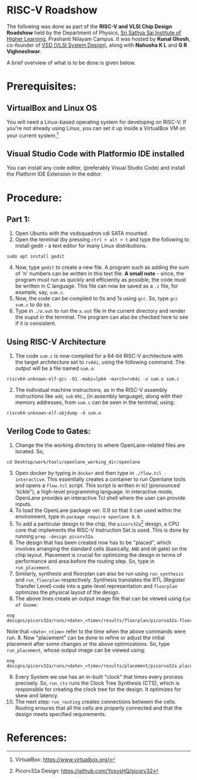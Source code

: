 # RISC-V Roadshow


The following was done as part of the **RISC-V and VLSI Chip Design Roadshow** held by the Department of Physics, [Sri Sathya Sai Institute of Higher Learning](https://www.sssihl.edu.in/), Prashanti Nilayam Campus. It was hosted by **Kunal Ghosh**, co-founder of [VSD (VLSI System Design)](https://www.vlsisystemdesign.com/), along with **Nahusha K L** and **G R Vighneshwar**.

A brief overview of what is to be done is given below.

# Prerequisites:
## VirtualBox and Linux OS
You will need a Linux-based operating system for developing on RISC-V. If you're not already using Linux, you can set it up inside a VirtualBox VM on your current system.[^1]
## Visual Studio Code with Platformio IDE installed
You can install any code editor, (preferably Visual Studio Code) and install the Platform IDE Extension in the editor. 

# Procedure:
## Part 1:
1. Open Ubuntu with the vsdsquadron.vdi SATA mounted.
2. Open the terminal (by pressing `ctrl + alt + t` and type the following to install gedit - a text editor for many Linux distributions.
```
sudo apt install gedit
```
4. Now, type `gedit` to create a new file. A program such as adding the sum of 'n' numbers can be written in this text file. **A small note** - since, the program must run as quickly and efficiently as possible, the code must be written in C language. This file can now be saved as a `.c` file, for example, say, `sum.c`.
5. Now, the code can be compiled to 0s and 1s using `gcc`. So, type `gcc sum.c` to do so.
6. Type in `./a.out` to run the `a.out` file in the current directory and render the ouput in the terminal. The program can also be checked here to see if it is consistent.

## Using RISC-V Architecture

1. The code `sum.c` is now compiled for a 64-bit RISC-V architecture with the target architecture set to `rv64i`, using the following command. The output will be a file named `sum.o`:
```
riscv64-unknown-elf-gcc -O1 -mabi=lp64 -march=rv64i -o sum.o sum.c
```
2. The individual machine instructions, as in the RISC-V assembly instructions like `add`, `sub` etc., (in assembly language), along with their memory addresses, from `sum.c` can be seen in the terminal, using:
```
riscv64-unknown-elf-objdump -d sum.o
```

## Verilog Code to Gates:
1. Change the the working directory to where OpenLane-related files are located. So,
```
cd Desktop/work/tools/openlane_working_dir/openlane
```
3. Open docker by typing in `docker` and then type in `./flow.tcl -interactive`. This essentially creates a container to run Openlane tools and opens a `flow.tcl` script. This script is written in tcl (pronounced 'tickle"), a high-level programming language. In interactive mode, OpenLane provides an interactive Tcl shell where the user can provide inputs.
4. To load the OpenLane package ver. 0.9 so that it can used within the environment, type in `package require openlane 0.9`.
5. To add a particular design to the chip, the `picorv32a`[^2] design, a CPU core that implements the RISC-V Instruction Set is used. This is done by running `prep -design picorv32a`.
6. The design that has been created now has to be "placed", which involves arranging the standard cells (basically, `AND` and `OR` gate) on the chip layout. Placement is crucial for optimizing the design in terms of performance and area before the routing step. So, type in `run_placement`.
5. Similarly, synthesis and floorplan can also be run using `run_synthesis` and `run_floorplan` respectively. Synthesis translates the RTL (Register Transfer Level) code into a gate-level representation and `floorplan` optimizes the physical layout of the design. 
6. The above lines create an output image file that can be viewed using `Eye of Gnome`:
```
eog designs/picorv32a/runs/<date>_<time>/results/floorplan/picorva32a.floorplan.def.png
```
Note that `<date>_<time>` refer to the time when the above commands were run. 
8. Now "placement" can be done to refine or adjust the initial placement after some changes or the above optimizations. So, type `run_placement`, whose output image can be viewed using:
```
eog designs/picorv32a/runs/<date>_<time>/results/placement/picorva32a.placement.def.png
```
9. Every System we use has an in-built "clock" that times every process precisely. So, `run_cts` runs the Clock Tree Synthesis (CTS), which is responsible for creating the clock tree for the design. It optimizes for skew and latency.
10. The next step: `run_routing` creates connections between the cells. Routing ensures that all the cells are properly connected and that the design meets specified requirements. 























































# References:
[^1]: VirtualBox: https://www.virtualbox.org/
[^2]: Picorv32a Design: https://github.com/YosysHQ/picorv32
